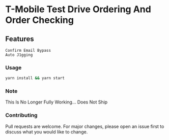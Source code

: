 # T-Mobile Test Drive Ordering And Order Checking
## Features
```
Confirm Email Bypass
Auto J1gging
```
### Usage
```cmd
yarn install && yarn start
```

### Note
This Is No Longer Fully Working...
Does Not Ship

### Contributing
Pull requests are welcome. For major changes, please open an issue first to discuss what you would like to change.